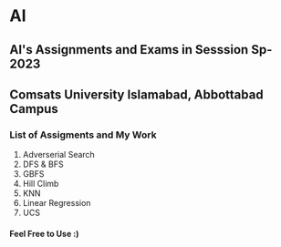 # AI 
## AI's Assignments and Exams in Sesssion Sp-2023 
## Comsats University Islamabad, Abbottabad Campus
### List of Assigments and My Work
1. Adverserial Search
2. DFS & BFS
3. GBFS
4. Hill Climb
5. KNN
6. Linear Regression
7. UCS

#### Feel Free to Use :)